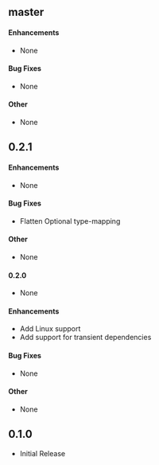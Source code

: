## master

#### Enhancements
- None

#### Bug Fixes
- None

#### Other
- None


## 0.2.1

#### Enhancements
- None

#### Bug Fixes
- Flatten Optional type-mapping

#### Other
- None


#### 0.2.0
- None

#### Enhancements
- Add Linux support
- Add support for transient dependencies

#### Bug Fixes
- None

#### Other
- None


## 0.1.0
- Initial Release
